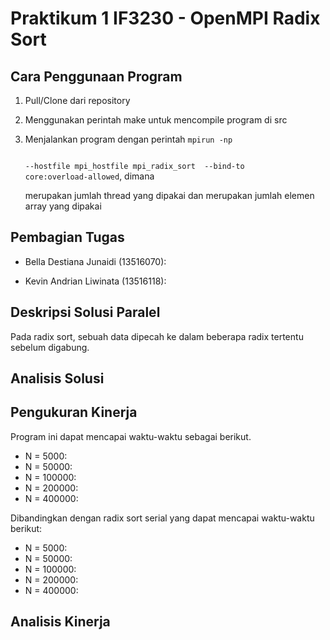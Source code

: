 # Praktikum 1 IF3230 - OpenMPI Radix Sort

Cara Penggunaan Program
-----
1. Pull/Clone dari repository

2. Menggunakan perintah make untuk mencompile program di src

3. Menjalankan program dengan perintah <code>mpirun -np <P> --hostfile mpi_hostfile mpi_radix_sort <N> --bind-to core:overload-allowed</code>, dimana <P> merupakan jumlah thread yang dipakai dan <N> merupakan jumlah elemen array yang dipakai


Pembagian Tugas
-----
- Bella Destiana Junaidi (13516070): 

- Kevin Andrian Liwinata (13516118): 
 

Deskripsi Solusi Paralel
-----
Pada radix sort, sebuah data dipecah ke dalam beberapa radix tertentu sebelum digabung.


Analisis Solusi
-----



Pengukuran Kinerja
-----
Program ini dapat mencapai waktu-waktu sebagai berikut.
- N = 5000: 
- N = 50000: 
- N = 100000: 
- N = 200000: 
- N = 400000: 

Dibandingkan dengan radix sort serial yang dapat mencapai waktu-waktu berikut:
- N = 5000: 
- N = 50000: 
- N = 100000: 
- N = 200000: 
- N = 400000: 
 

Analisis Kinerja
-----
